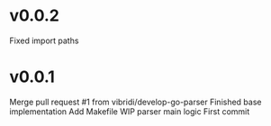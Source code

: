 
v0.0.2
======================================
Fixed import paths

v0.0.1
======================================
Merge pull request #1 from vibridi/develop-go-parser
Finished base implementation
Add Makefile
WIP parser main logic
First commit
